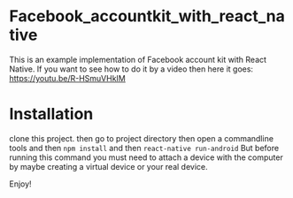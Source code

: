 # Facebook_accountkit_with_react_native
This is an example implementation of Facebook account kit with React Native. 
If you want to see how to do it by a video then here it goes: https://youtu.be/R-HSmuVHkIM
# Installation
clone this project.
then go to project directory
then open a commandline tools and then `npm install`
and then `react-native run-android`  But before running this command you must need to attach a device with the computer by maybe creating a virtual device
or your real device.

Enjoy!

